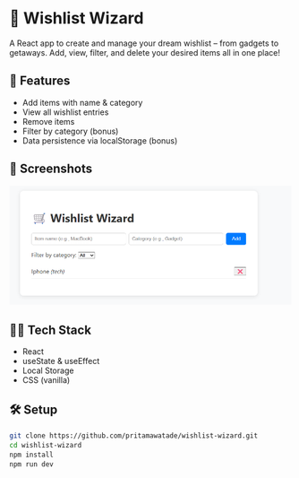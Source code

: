# 🛒 Wishlist Wizard

A React app to create and manage your dream wishlist – from gadgets to getaways. Add, view, filter, and delete your desired items all in one place!

## 🚀 Features
- Add items with name & category
- View all wishlist entries
- Remove items
- Filter by category (bonus)
- Data persistence via localStorage (bonus)

## 📸 Screenshots
![Wishlist Screenshot](./src/assets/image.png)

## 🧑‍💻 Tech Stack
- React
- useState & useEffect
- Local Storage
- CSS (vanilla)

## 🛠️ Setup
```bash
git clone https://github.com/pritamawatade/wishlist-wizard.git
cd wishlist-wizard
npm install
npm run dev
